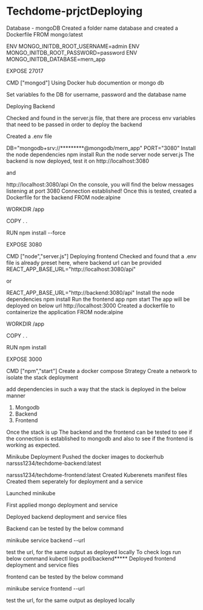 # Techdome-prjctDeploying

Database - mongoDB
Created a folder name database and created a Dockerfile
FROM mongo:latest

ENV MONGO_INITDB_ROOT_USERNAME=admin
ENV MONGO_INITDB_ROOT_PASSWORD=password
ENV MONGO_INITDB_DATABASE=mern_app


EXPOSE 27017

CMD ["mongod"]
Using Docker hub documention or mongo db

Set variables fo the DB for username, password and the database name

Deploying Backend

Checked and found in the server.js file, that there are process env variables that need to be passed in order to deploy the backend

Created a .env file

DB="mongodb+srv://*********@mongodb/mern_app"
PORT="3080"
Install the node dependencies
npm install
Run the node server
node server.js
The backend is now deployed, test it on
http://localhost:3080

and

http://localhost:3080/api
On the console, you will find the below messages
listening at port 3080
Connection established!
Once this is tested, created a Dockerfile for the backend
FROM node:alpine

WORKDIR /app

COPY . .

RUN npm install --force

EXPOSE 3080

CMD ["node","server.js"]
Deploying frontend
Checked and found that a .env file is already preset here, where backend url can be provided
REACT_APP_BASE_URL="http://localhost:3080/api"

or

REACT_APP_BASE_URL="http://backend:3080/api"
Install the node dependencies
npm install
Run the frontend app
npm start
The app will be deployed on below url
http://localhost:3000
Created a dockerfile to containerize the application
FROM node:alpine

WORKDIR /app

COPY . .

RUN npm install

EXPOSE 3000

CMD ["npm","start"]
Create a docker compose
Strategy
Create a network to isolate the stack deployment

add dependencies in such a way that the stack is deployed in the below manner

1. Mongodb
2. Backend
3. Frontend

Once the stack is up
The backend and the frontend can be tested to see if the connection is established to mongodb and also to see if the frontend is working as expected.

Minikube Deployment
Pushed the docker images to dockerhub
narsss1234/techdome-backend:latest

narsss1234/techdome-frontend:latest
Created Kuberenets manifest files
Created them seperately for deployment and a service

Launched minikube

First applied mongo deployment and service

Deployed backend deployment and service files

Backend can be tested by the below command

minikube service backend --url

test the url, for the same output as deployed locally
To check logs run below command
kubectl logs pod/backend*****
Deployed frontend deployment and service files

frontend can be tested by the below command

minikube service frontend --url

test the url, for the same output as deployed locally
